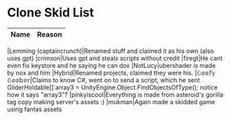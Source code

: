 # Clone Skid List


| Name | Reason |
| ---- | ------ |

|Lemming (captaincrunch)|Renamed stuff and claimed it as his own (also uses gpt)
|crimson|Uses gpt and steals scripts without credit
|firegt|He cant even fix keystore and he saying he can dox
|NotLucy|ubershader is made by nox and him
|Hybrid|Renamed projects, claimed they were his.
|𝔾𝕠𝕠𝕗𝕪 𝔾𝕠𝕠𝕓𝕖𝕣|Claims to know C#, went on to send a script, which he sent GliderHoldable[] array3 = UnityEngine.Object.FindObjectsOfType<GliderHoldable>(); notice how it says "array3"?
|pinkyiscool|Everything is made from asteroid's gorilla tag copy making server's assets :)
|mukman|Again made a skidded game using fantas assets
